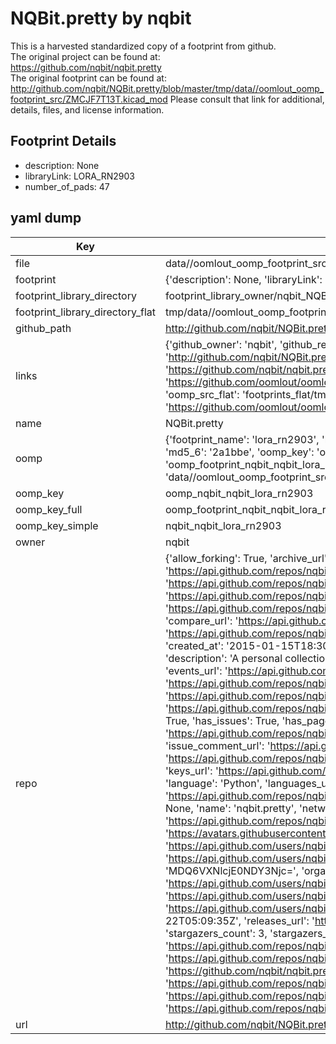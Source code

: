 # NQBit.pretty by nqbit  
This is a harvested standardized copy of a footprint from github.  
The original project can be found at:  
https://github.com/nqbit/nqbit.pretty  
The original footprint can be found at:
http://github.com/nqbit/NQBit.pretty/blob/master/tmp/data//oomlout_oomp_footprint_src/ZMCJF7T13T.kicad_mod
Please consult that link for additional, details, files, and license information.  
## Footprint Details
* description: None  
* libraryLink: LORA_RN2903  
* number_of_pads: 47  
## yaml dump  
| Key | Value |  
| --- | --- |  
| file | data//oomlout_oomp_footprint_src/NQBit.pretty/LORA_RN2903.kicad_mod |  
| footprint | {'description': None, 'libraryLink': 'LORA_RN2903', 'number_of_pads': 47} |  
| footprint_library_directory | footprint_library_owner/nqbit_NQBit.pretty |  
| footprint_library_directory_flat | tmp/data//oomlout_oomp_footprint_src/footprints_flat/nqbit_nqbit_lora_rn2903/working |  
| github_path | http://github.com/nqbit/NQBit.pretty/blob/master/tmp/data//oomlout_oomp_footprint_src/LORA_RN2903.kicad_mod |  
| links | {'github_owner': 'nqbit', 'github_repo_name': 'nqbit.pretty', 'github_src': 'http://github.com/nqbit/NQBit.pretty/blob/master/tmp/data//oomlout_oomp_footprint_src/ZMCJF7T13T.kicad_mod', 'github_src_repo': 'https://github.com/nqbit/nqbit.pretty', 'oomp_bot': 'tmp/data//oomlout_oomp_footprint_src/footprints/nqbit_nqbit_lora_rn2903/working', 'oomp_bot_github': 'https://github.com/oomlout/oomlout_oomp_footprint_bot/tree/main/tmp/data//oomlout_oomp_footprint_src/footprints/nqbit_nqbit_lora_rn2903/working', 'oomp_src_flat': 'footprints_flat/tmp/data//oomlout_oomp_footprint_src/footprints_flat/nqbit_nqbit_lora_rn2903/working', 'oomp_src_flat_github': 'https://github.com/oomlout/oomlout_oomp_footprint_src/tree/main/tmp/data//oomlout_oomp_footprint_src/footprints_flat/nqbit_nqbit_lora_rn2903/working'} |  
| name | NQBit.pretty |  
| oomp | {'footprint_name': 'lora_rn2903', 'library_name': 'nqbit', 'md5': '2a1bbec60c4645548697685c04dd5b08', 'md5_10': '2a1bbec60c', 'md5_5': '2a1bb', 'md5_6': '2a1bbe', 'oomp_key': 'oomp_nqbit_nqbit_lora_rn2903', 'oomp_key_extra': 'oomp_footprint_nqbit_nqbit_lora_rn2903', 'oomp_key_full': 'oomp_footprint_nqbit_nqbit_lora_rn2903_2a1bbe', 'oomp_key_simple': 'nqbit_nqbit_lora_rn2903', 'original_filename': 'data//oomlout_oomp_footprint_src/NQBit.pretty/LORA_RN2903.kicad_mod', 'owner_name': 'nqbit'} |  
| oomp_key | oomp_nqbit_nqbit_lora_rn2903 |  
| oomp_key_full | oomp_footprint_nqbit_nqbit_lora_rn2903 |  
| oomp_key_simple | nqbit_nqbit_lora_rn2903 |  
| owner | nqbit |  
| repo | {'allow_forking': True, 'archive_url': 'https://api.github.com/repos/nqbit/nqbit.pretty/{archive_format}{/ref}', 'archived': False, 'assignees_url': 'https://api.github.com/repos/nqbit/nqbit.pretty/assignees{/user}', 'blobs_url': 'https://api.github.com/repos/nqbit/nqbit.pretty/git/blobs{/sha}', 'branches_url': 'https://api.github.com/repos/nqbit/nqbit.pretty/branches{/branch}', 'clone_url': 'https://github.com/nqbit/nqbit.pretty.git', 'collaborators_url': 'https://api.github.com/repos/nqbit/nqbit.pretty/collaborators{/collaborator}', 'comments_url': 'https://api.github.com/repos/nqbit/nqbit.pretty/comments{/number}', 'commits_url': 'https://api.github.com/repos/nqbit/nqbit.pretty/commits{/sha}', 'compare_url': 'https://api.github.com/repos/nqbit/nqbit.pretty/compare/{base}...{head}', 'contents_url': 'https://api.github.com/repos/nqbit/nqbit.pretty/contents/{+path}', 'contributors_url': 'https://api.github.com/repos/nqbit/nqbit.pretty/contributors', 'created_at': '2015-01-15T18:30:10Z', 'default_branch': 'master', 'deployments_url': 'https://api.github.com/repos/nqbit/nqbit.pretty/deployments', 'description': 'A personal collection of KiCAD parts.', 'disabled': False, 'downloads_url': 'https://api.github.com/repos/nqbit/nqbit.pretty/downloads', 'events_url': 'https://api.github.com/repos/nqbit/nqbit.pretty/events', 'fork': False, 'forks': 0, 'forks_count': 0, 'forks_url': 'https://api.github.com/repos/nqbit/nqbit.pretty/forks', 'full_name': 'nqbit/nqbit.pretty', 'git_commits_url': 'https://api.github.com/repos/nqbit/nqbit.pretty/git/commits{/sha}', 'git_refs_url': 'https://api.github.com/repos/nqbit/nqbit.pretty/git/refs{/sha}', 'git_tags_url': 'https://api.github.com/repos/nqbit/nqbit.pretty/git/tags{/sha}', 'git_url': 'git://github.com/nqbit/nqbit.pretty.git', 'has_discussions': False, 'has_downloads': True, 'has_issues': True, 'has_pages': False, 'has_projects': True, 'has_wiki': True, 'homepage': None, 'hooks_url': 'https://api.github.com/repos/nqbit/nqbit.pretty/hooks', 'html_url': 'https://github.com/nqbit/nqbit.pretty', 'id': 29311646, 'is_template': False, 'issue_comment_url': 'https://api.github.com/repos/nqbit/nqbit.pretty/issues/comments{/number}', 'issue_events_url': 'https://api.github.com/repos/nqbit/nqbit.pretty/issues/events{/number}', 'issues_url': 'https://api.github.com/repos/nqbit/nqbit.pretty/issues{/number}', 'keys_url': 'https://api.github.com/repos/nqbit/nqbit.pretty/keys{/key_id}', 'labels_url': 'https://api.github.com/repos/nqbit/nqbit.pretty/labels{/name}', 'language': 'Python', 'languages_url': 'https://api.github.com/repos/nqbit/nqbit.pretty/languages', 'license': None, 'merges_url': 'https://api.github.com/repos/nqbit/nqbit.pretty/merges', 'milestones_url': 'https://api.github.com/repos/nqbit/nqbit.pretty/milestones{/number}', 'mirror_url': None, 'name': 'nqbit.pretty', 'network_count': 0, 'node_id': 'MDEwOlJlcG9zaXRvcnkyOTMxMTY0Ng==', 'notifications_url': 'https://api.github.com/repos/nqbit/nqbit.pretty/notifications{?since,all,participating}', 'open_issues': 0, 'open_issues_count': 0, 'owner': {'avatar_url': 'https://avatars.githubusercontent.com/u/1446767?v=4', 'events_url': 'https://api.github.com/users/nqbit/events{/privacy}', 'followers_url': 'https://api.github.com/users/nqbit/followers', 'following_url': 'https://api.github.com/users/nqbit/following{/other_user}', 'gists_url': 'https://api.github.com/users/nqbit/gists{/gist_id}', 'gravatar_id': '', 'html_url': 'https://github.com/nqbit', 'id': 1446767, 'login': 'nqbit', 'node_id': 'MDQ6VXNlcjE0NDY3Njc=', 'organizations_url': 'https://api.github.com/users/nqbit/orgs', 'received_events_url': 'https://api.github.com/users/nqbit/received_events', 'repos_url': 'https://api.github.com/users/nqbit/repos', 'site_admin': False, 'starred_url': 'https://api.github.com/users/nqbit/starred{/owner}{/repo}', 'subscriptions_url': 'https://api.github.com/users/nqbit/subscriptions', 'type': 'User', 'url': 'https://api.github.com/users/nqbit'}, 'private': False, 'pulls_url': 'https://api.github.com/repos/nqbit/nqbit.pretty/pulls{/number}', 'pushed_at': '2023-03-22T05:09:35Z', 'releases_url': 'https://api.github.com/repos/nqbit/nqbit.pretty/releases{/id}', 'size': 1276, 'ssh_url': 'git@github.com:nqbit/nqbit.pretty.git', 'stargazers_count': 3, 'stargazers_url': 'https://api.github.com/repos/nqbit/nqbit.pretty/stargazers', 'statuses_url': 'https://api.github.com/repos/nqbit/nqbit.pretty/statuses/{sha}', 'subscribers_count': 3, 'subscribers_url': 'https://api.github.com/repos/nqbit/nqbit.pretty/subscribers', 'subscription_url': 'https://api.github.com/repos/nqbit/nqbit.pretty/subscription', 'svn_url': 'https://github.com/nqbit/nqbit.pretty', 'tags_url': 'https://api.github.com/repos/nqbit/nqbit.pretty/tags', 'teams_url': 'https://api.github.com/repos/nqbit/nqbit.pretty/teams', 'temp_clone_token': None, 'topics': [], 'trees_url': 'https://api.github.com/repos/nqbit/nqbit.pretty/git/trees{/sha}', 'updated_at': '2022-09-01T01:12:59Z', 'url': 'https://api.github.com/repos/nqbit/nqbit.pretty', 'visibility': 'public', 'watchers': 3, 'watchers_count': 3, 'web_commit_signoff_required': False} |  
| url | http://github.com/nqbit/NQBit.pretty |  


